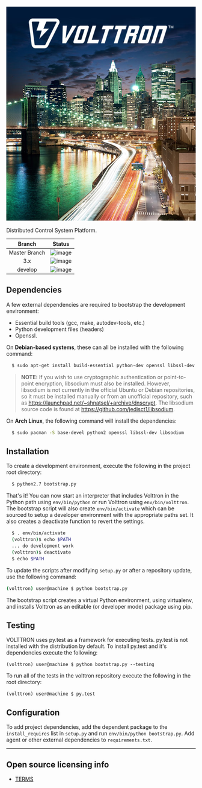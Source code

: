 ![image](docs/source/images/volttron-webimage.jpg)

Distributed Control System Platform.

|Branch|Status|
|:---:|---|
|Master Branch| ![image](https://travis-ci.org/VOLTTRON/volttron.svg?branch=master)|
|3.x| ![image](https://travis-ci.org/VOLTTRON/volttron.svg?branch=3.x)|
|develop| ![image](https://travis-ci.org/VOLTTRON/volttron.svg?branch=develop)|

## Dependencies
A few external dependencies are required to bootstrap the development
environment:
  - Essential build tools (gcc, make, autodev-tools, etc.)
  - Python development files (headers)
  - Openssl.

On **Debian-based systems**,
these can all be installed with the following command:

```sh
  $ sudo apt-get install build-essential python-dev openssl libssl-dev libevent-dev
```

> **NOTE:** If you wish to use cryptographic authentication or
  point-to-point encryption, libsodium must also be installed.
  However, libsodium is not currently in the official Ubuntu or Debian
  repositories, so it must be installed manually or from an unofficial
  repository, such as https://launchpad.net/~shnatsel/+archive/dnscrypt.
  The libsodium source code is found at https://github.com/jedisct1/libsodium.

On **Arch Linux**, the following command will install the dependencies:

```sh
  $ sudo pacman -S base-devel python2 openssl libssl-dev libsodium
```

## Installation

To create a development environment,
execute the following in the project root directory:

```sh
  $ python2.7 bootstrap.py
```

That's it! You can now start an interpreter that includes Volttron in the
Python path using `env/bin/python` or run Volttron using `env/bin/volttron`.
The bootstrap script will also create `env/bin/activate` which can be sourced
to setup a developer environment with the appropriate paths set.
It also creates a deactivate function to revert the settings.

```sh
  $ . env/bin/activate
  (volttron)$ echo $PATH
  ... do development work
  (volttron)$ deactivate
  $ echo $PATH
```

To update the scripts after modifying `setup.py` or after a repository update,
use the following command:

```sh
(volttron) user@machine $ python bootstrap.py
```

The bootstrap script creates a virtual Python environment, using virtualenv,
and installs Volttron as an editable (or developer mode) package using pip.

## Testing

VOLTTRON uses py.test as a framework for executing tests.  py.test is not installed
with the distribution by default.  To install py.test and it's dependencies
execute the following:

```
(volttron) user@machine $ python bootstrap.py --testing
```

To run all of the tests in the volttron repository execute the following in the
root directory:

```
(volttron) user@machine $ py.test
```

## Configuration

To add project dependencies, add the dependent package to the
`install_requires` list in `setup.py` and run `env/bin/python bootstrap.py`.
Add agent or other external dependencies to `requirements.txt`.

----

## Open source licensing info
  - [TERMS](TERMS.md)
